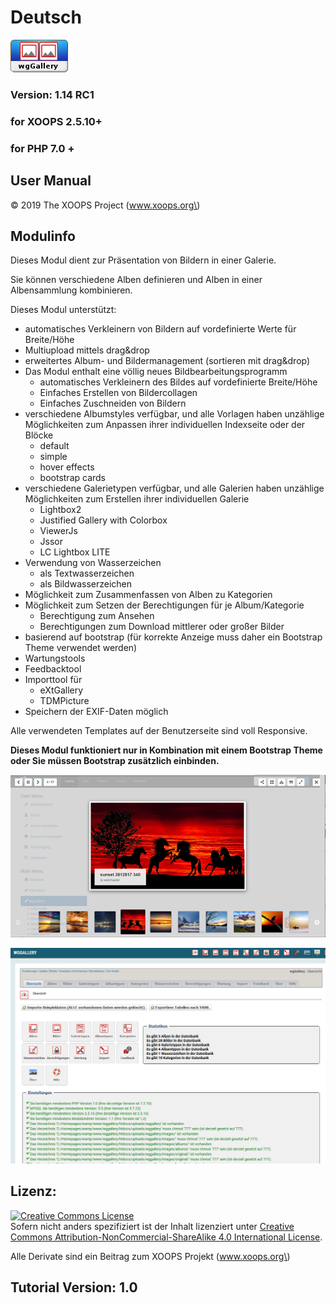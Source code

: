 # Deutsch

![](../.gitbook/assets/logomodule.png)

### Version: 1.14 RC1

### for XOOPS 2.5.10+

### for PHP 7.0 +

## User Manual

© 2019 The XOOPS Project \(www.xoops.org\)

## Modulinfo

Dieses Modul dient zur Präsentation von Bildern in einer Galerie.

Sie können verschiedene Alben definieren und Alben in einer Albensammlung kombinieren.

Dieses Modul unterstützt:

* automatisches Verkleinern von Bildern auf vordefinierte Werte für Breite/Höhe
* Multiupload mittels drag&drop
* erweitertes Album- und Bildermanagement \(sortieren mit drag&drop\)
* Das Modul enthalt eine völlig neues Bildbearbeitungsprogramm
  * automatisches Verkleinern des Bildes auf vordefinierte Breite/Höhe
  * Einfaches Erstellen von Bildercollagen
  * Einfaches Zuschneiden von Bildern
* verschiedene Albumstyles verfügbar, und alle Vorlagen haben unzählige Möglichkeiten zum Anpassen ihrer individuellen Indexseite oder der Blöcke
  * default
  * simple
  * hover effects
  * bootstrap cards
* verschiedene Galerietypen verfügbar, und alle Galerien haben unzählige Möglichkeiten zum Erstellen ihrer individuellen Galerie
  * Lightbox2
  * Justified Gallery with Colorbox
  * ViewerJs
  * Jssor
  * LC Lightbox LITE
* Verwendung von Wasserzeichen
  * als Textwasserzeichen
  * als Bildwasserzeichen
* Möglichkeit zum Zusammenfassen von Alben zu Kategorien
* Möglichkeit zum Setzen der Berechtigungen für je Album/Kategorie
  * Berechtigung zum Ansehen
  * Berechtigungen zum Download mittlerer oder großer Bilder
* basierend auf bootstrap \(für korrekte Anzeige muss daher ein Bootstrap Theme verwendet werden\)
* Wartungstools
* Feedbacktool
* Importtool für
  * eXtGallery
  * TDMPicture
* Speichern der EXIF-Daten möglich

Alle verwendeten Templates auf der Benutzerseite sind voll Responsive.

**Dieses Modul funktioniert nur in Kombination mit einem Bootstrap Theme oder Sie müssen Bootstrap zusätzlich einbinden.**

![Beispiel einer Bildergalerie auf der Benutzerseite](../.gitbook/assets/gallery1_de.png)

![&#xDC;bersichtsseite im Adminbereich](../.gitbook/assets/dashboard1_de.png)

## Lizenz:

[![Creative Commons License](https://i.creativecommons.org/l/by-nc-sa/4.0/88x31_de.png)](http://creativecommons.org/licenses/by-nc-sa/4.0/)  
Sofern nicht anders spezifiziert ist der Inhalt lizenziert unter [Creative Commons Attribution-NonCommercial-ShareAlike 4.0 International License](http://creativecommons.org/licenses/by-nc-sa/4.0/).

Alle Derivate sind ein Beitrag zum XOOPS Projekt \(www.xoops.org\)

## Tutorial Version: 1.0


